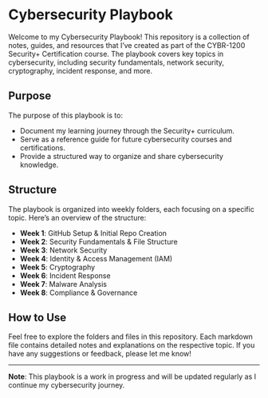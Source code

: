 # Cybersecurity Playbook

Welcome to my Cybersecurity Playbook! This repository is a collection of notes, guides, and resources that I’ve created as part of the CYBR-1200 Security+ Certification course. The playbook covers key topics in cybersecurity, including security fundamentals, network security, cryptography, incident response, and more.

## Purpose
The purpose of this playbook is to:
- Document my learning journey through the Security+ curriculum.
- Serve as a reference guide for future cybersecurity courses and certifications.
- Provide a structured way to organize and share cybersecurity knowledge.

## Structure
The playbook is organized into weekly folders, each focusing on a specific topic. Here’s an overview of the structure:
- **Week 1**: GitHub Setup & Initial Repo Creation
- **Week 2**: Security Fundamentals & File Structure
- **Week 3**: Network Security
- **Week 4**: Identity & Access Management (IAM)
- **Week 5**: Cryptography
- **Week 6**: Incident Response
- **Week 7**: Malware Analysis
- **Week 8**: Compliance & Governance

## How to Use
Feel free to explore the folders and files in this repository. Each markdown file contains detailed notes and explanations on the respective topic. If you have any suggestions or feedback, please let me know!

---

**Note**: This playbook is a work in progress and will be updated regularly as I continue my cybersecurity journey.